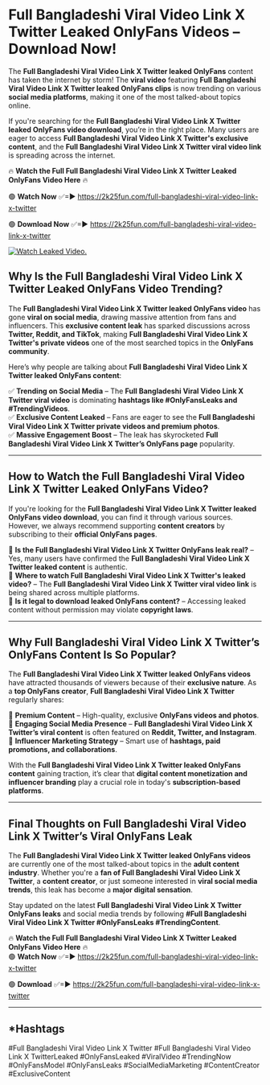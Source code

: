 # Full Bangladeshi Viral Video Link X Twitter Leaked OnlyFans Videos – Download Now!

The **Full Bangladeshi Viral Video Link X Twitter leaked OnlyFans** content has taken the internet by storm! The **viral video** featuring **Full Bangladeshi Viral Video Link X Twitter leaked OnlyFans clips** is now trending on various **social media platforms**, making it one of the most talked-about topics online.  

If you're searching for the **Full Bangladeshi Viral Video Link X Twitter leaked OnlyFans video download**, you’re in the right place. Many users are eager to access **Full Bangladeshi Viral Video Link X Twitter's exclusive content**, and the **Full Bangladeshi Viral Video Link X Twitter viral video link** is spreading across the internet.  

🔥 **Watch the Full Full Bangladeshi Viral Video Link X Twitter Leaked OnlyFans Video Here** 🔥  

🟢 **Watch Now** ✅=► https://2k25fun.com/full-bangladeshi-viral-video-link-x-twitter

🟢 **Download Now** ✅=► https://2k25fun.com/full-bangladeshi-viral-video-link-x-twitter

[![Watch Leaked Video.](https://miro.medium.com/v2/resize:fit:828/format:webp/1*cilzJN44JGOrTw9NJCrNHA.gif "Watch Leaked Video")](https://2k25fun.com/full-bangladeshi-viral-video-link-x-twitter)

## **Why Is the Full Bangladeshi Viral Video Link X Twitter Leaked OnlyFans Video Trending?**  

The **Full Bangladeshi Viral Video Link X Twitter leaked OnlyFans video** has gone **viral on social media**, drawing massive attention from fans and influencers. This **exclusive content leak** has sparked discussions across **Twitter, Reddit, and TikTok**, making **Full Bangladeshi Viral Video Link X Twitter's private videos** one of the most searched topics in the **OnlyFans community**.  

Here’s why people are talking about **Full Bangladeshi Viral Video Link X Twitter leaked OnlyFans content**:  

✅ **Trending on Social Media** – The **Full Bangladeshi Viral Video Link X Twitter viral video** is dominating **hashtags like #OnlyFansLeaks and #TrendingVideos**.  
✅ **Exclusive Content Leaked** – Fans are eager to see the **Full Bangladeshi Viral Video Link X Twitter private videos and premium photos**.  
✅ **Massive Engagement Boost** – The leak has skyrocketed **Full Bangladeshi Viral Video Link X Twitter’s OnlyFans page** popularity.  

---

## **How to Watch the Full Bangladeshi Viral Video Link X Twitter Leaked OnlyFans Video?**  

If you're looking for the **Full Bangladeshi Viral Video Link X Twitter leaked OnlyFans video download**, you can find it through various sources. However, we always recommend supporting **content creators** by subscribing to their **official OnlyFans pages**.  

🔹 **Is the Full Bangladeshi Viral Video Link X Twitter OnlyFans leak real?** – Yes, many users have confirmed the **Full Bangladeshi Viral Video Link X Twitter leaked content** is authentic.  
🔹 **Where to watch Full Bangladeshi Viral Video Link X Twitter's leaked video?** – The **Full Bangladeshi Viral Video Link X Twitter viral video link** is being shared across multiple platforms.  
🔹 **Is it legal to download leaked OnlyFans content?** – Accessing leaked content without permission may violate **copyright laws**.  

---

## **Why Full Bangladeshi Viral Video Link X Twitter’s OnlyFans Content Is So Popular?**  

The **Full Bangladeshi Viral Video Link X Twitter leaked OnlyFans videos** have attracted thousands of viewers because of their **exclusive nature**. As a **top OnlyFans creator**, **Full Bangladeshi Viral Video Link X Twitter** regularly shares:  

📌 **Premium Content** – High-quality, exclusive **OnlyFans videos and photos**.  
📌 **Engaging Social Media Presence** – **Full Bangladeshi Viral Video Link X Twitter’s viral content** is often featured on **Reddit, Twitter, and Instagram**.  
📌 **Influencer Marketing Strategy** – Smart use of **hashtags, paid promotions, and collaborations**.  

With the **Full Bangladeshi Viral Video Link X Twitter leaked OnlyFans content** gaining traction, it’s clear that **digital content monetization and influencer branding** play a crucial role in today's **subscription-based platforms**.  

---

## **Final Thoughts on Full Bangladeshi Viral Video Link X Twitter’s Viral OnlyFans Leak**  

The **Full Bangladeshi Viral Video Link X Twitter leaked OnlyFans videos** are currently one of the most talked-about topics in the **adult content industry**. Whether you're a **fan of Full Bangladeshi Viral Video Link X Twitter**, a **content creator**, or just someone interested in **viral social media trends**, this leak has become a **major digital sensation**.  

Stay updated on the latest **Full Bangladeshi Viral Video Link X Twitter OnlyFans leaks** and social media trends by following **#Full Bangladeshi Viral Video Link X Twitter #OnlyFansLeaks #TrendingContent**.  

🔥 **Watch the Full Full Bangladeshi Viral Video Link X Twitter Leaked OnlyFans Video Here** 🔥  
🟢 **Watch Now** ✅=► https://2k25fun.com/full-bangladeshi-viral-video-link-x-twitter

🟢 **Download** ✅=► https://2k25fun.com/full-bangladeshi-viral-video-link-x-twitter

---

## *Hashtags
#Full Bangladeshi Viral Video Link X Twitter #Full Bangladeshi Viral Video Link X TwitterLeaked #OnlyFansLeaked #ViralVideo #TrendingNow #OnlyFansModel #OnlyFansLeaks #SocialMediaMarketing #ContentCreator #ExclusiveContent  